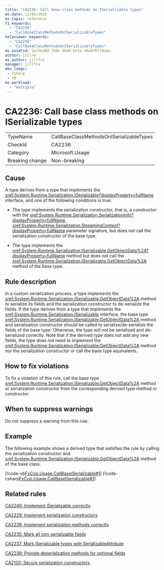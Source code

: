 ```yaml
---
title: "CA2236: Call base class methods on ISerializable types"
ms.date: 11/04/2016
ms.topic: reference
f1_keywords:
  - "CA2236"
  - "CallBaseClassMethodsOnISerializableTypes"
helpviewer_keywords:
  - "CA2236"
  - "CallBaseClassMethodsOnISerializableTypes"
ms.assetid: 5a15b20d-769c-4640-b31a-36e07077daae
author: jillre
ms.author: jillfra
manager: jillfra
dev_langs:
 - CSharp
 - VB
ms.workload:
  - "multiple"
---
```

# CA2236: Call base class methods on ISerializable types

|||
|-|-|
|TypeName|CallBaseClassMethodsOnISerializableTypes|
|CheckId|CA2236|
|Category|Microsoft.Usage|
|Breaking change|Non-breaking|

## Cause
A type derives from a type that implements the <xref:System.Runtime.Serialization.ISerializable?displayProperty=fullName> interface, and one of the following conditions is true:

- The type implements the serialization constructor, that is, a constructor with the <xref:System.Runtime.Serialization.SerializationInfo?displayProperty=fullName>, <xref:System.Runtime.Serialization.StreamingContext?displayProperty=fullName> parameter signature, but does not call the serialization constructor of the base type.

- The type implements the <xref:System.Runtime.Serialization.ISerializable.GetObjectData%2A?displayProperty=fullName> method but does not call the <xref:System.Runtime.Serialization.ISerializable.GetObjectData%2A> method of the base type.

## Rule description
In a custom serialization process, a type implements the <xref:System.Runtime.Serialization.ISerializable.GetObjectData%2A> method to serialize its fields and the serialization constructor to de-serialize the fields. If the type derives from a type that implements the <xref:System.Runtime.Serialization.ISerializable> interface, the base type <xref:System.Runtime.Serialization.ISerializable.GetObjectData%2A> method and serialization constructor should be called to serialize/de-serialize the fields of the base type. Otherwise, the type will not be serialized and de-serialized correctly. Note that if the derived type does not add any new fields, the type does not need to implement the <xref:System.Runtime.Serialization.ISerializable.GetObjectData%2A> method nor the serialization constructor or call the base type equivalents.

## How to fix violations
To fix a violation of this rule, call the base type <xref:System.Runtime.Serialization.ISerializable.GetObjectData%2A> method or serialization constructor from the corresponding derived type method or constructor.

## When to suppress warnings
Do not suppress a warning from this rule.

## Example
The following example shows a derived type that satisfies the rule by calling the serialization constructor and <xref:System.Runtime.Serialization.ISerializable.GetObjectData%2A> method of the base class.

[!code-vb[FxCop.Usage.CallBaseISerializable#1](../code-quality/codesnippet/VisualBasic/ca2236-call-base-class-methods-on-iserializable-types_1.vb)]
[!code-csharp[FxCop.Usage.CallBaseISerializable#1](../code-quality/codesnippet/CSharp/ca2236-call-base-class-methods-on-iserializable-types_1.cs)]

## Related rules
[CA2240: Implement ISerializable correctly](../code-quality/ca2240.md)

[CA2229: Implement serialization constructors](../code-quality/ca2229.md)

[CA2238: Implement serialization methods correctly](../code-quality/ca2238.md)

[CA2235: Mark all non-serializable fields](../code-quality/ca2235.md)

[CA2237: Mark ISerializable types with SerializableAttribute](../code-quality/ca2237.md)

[CA2239: Provide deserialization methods for optional fields](../code-quality/ca2239.md)

[CA2120: Secure serialization constructors](../code-quality/ca2120.md)

